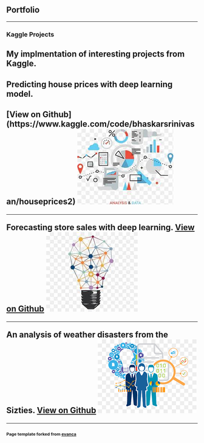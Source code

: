 ## Portfolio

---

### Kaggle Projects 

<h2>My implmentation of interesting projects from Kaggle.<h2>

<h2>Predicting house prices with deep learning model.<h2>
[View on Github](https://www.kaggle.com/code/bhaskarsrinivasan/houseprices2)
<img src="images/ds1.png?raw=true"/>

---
Forecasting store sales with deep learning. 
[View on Github](https://www.kaggle.com/code/bhaskarsrinivasan/storesalesforcasting)
<img src="images/ds2.png?raw=true"/>

---
An analysis of weather disasters from the Sizties.
[View on Github](https://www.kaggle.com/code/bhaskarsrinivasan/disasters)
<img src="images/ds3.png?raw=true"/>

---

<p style="font-size:11px">Page template forked from <a href="https://github.com/evanca/quick-portfolio">evanca</a></p>
<!-- Remove above link if you don't want to attibute -->
